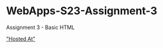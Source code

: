 # WebApps-S23-Assignment-3
Assignment 3 - Basic HTML

["Hosted At"](https://44-563-web-apps-s23.github.io/44563-webapps-assignment-3-yogesh-naidu/)